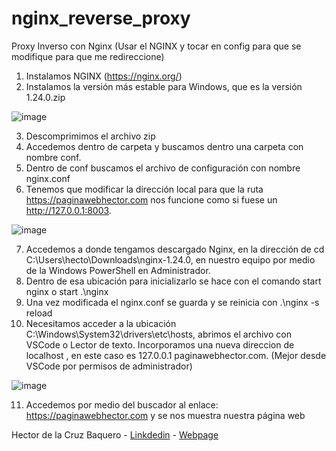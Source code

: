 # nginx_reverse_proxy

Proxy Inverso con Nginx (Usar el NGINX y tocar en config para que se modifique para que me redireccione)
1.	Instalamos NGINX (https://nginx.org/)
2.	Instalamos la versión más estable para Windows, que es la versión 1.24.0.zip

 ![image](https://github.com/HectorCRZBQ/nginx_reverse_proxy/assets/148070442/503b950a-b30a-449c-9a6a-6d23ff7ebcab)

3.	Descomprimimos el archivo zip
4.	Accedemos dentro de carpeta y buscamos dentro una carpeta con nombre conf.
5.	Dentro de conf buscamos el archivo de configuración con nombre nginx.conf
6.	Tenemos que modificar la dirección local para que la ruta https://paginawebhector.com nos funcione como si fuese un http://127.0.0.1:8003.
 
![image](https://github.com/HectorCRZBQ/nginx_reverse_proxy/assets/148070442/6ea9868e-cffc-424c-bfd3-75649f75376b)

7.	Accedemos a donde tengamos descargado Nginx, en la dirección de cd C:\Users\hecto\Downloads\nginx-1.24.0, en nuestro equipo por medio de la Windows PowerShell en Administrador.
8.	Dentro de esa ubicación para inicializarlo se hace con el comando start nginx o start .\nginx
9.	Una vez modificada el nginx.conf se guarda y se reinicia con .\nginx -s reload
10.	Necesitamos acceder a la ubicación C:\Windows\System32\drivers\etc\hosts, abrimos el archivo con VSCode o Lector de texto. Incorporamos una nueva direccion de localhost , en este caso es 127.0.0.1	 paginawebhector.com. (Mejor desde VSCode por permisos de administrador)

![image](https://github.com/HectorCRZBQ/nginx_reverse_proxy/assets/148070442/f152c218-e6e0-4347-b5c4-5f2c70de9172)
 
11.	Accedemos por medio del buscador al enlace: https://paginawebhector.com y se nos muestra nuestra página web

Hector de la Cruz Baquero - [Linkdedin](https://www.linkedin.com/in/h%C3%A9ctor-de-la-cruz-baquero-ba193429b/) - [Webpage](https://hectorcrzbq.github.io/)
